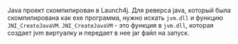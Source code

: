 Java проект скомпилирован в Launch4j.
Для реверса java, который была скомпилирована как exe программа, нужно искать `jvm.dll` и функцию `JNI_CreateJavaVM`.
`JNI_CreateJavaVM` - это функция в `jvm.dll`, которая создает jvm виртуалку и передает в нее jar файл на запуск.